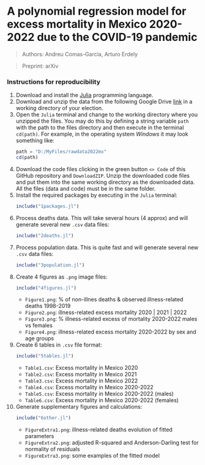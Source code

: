 # A polynomial regression model for excess mortality in Mexico 2020-2022 due to the COVID-19 pandemic

> Authors: Andreu Comas-García, Arturo Erdely

> Preprint: arXiv 

### Instructions for reproducibility

1. Download and install the [Julia](https://julialang.org/downloads/) programming language.
2. Download and unzip the data from the following Google Drive [link](https://drive.google.com/file/d/19_1QOiKbkGlcN2Chr-xbh2pMxVxyKgwu/view?usp=drive_link) in a working directory of your election.
3. Open the `Julia` terminal and change to the working directory where you unzipped the files. You may do this by defining a string variable `path` with the path to the files directory and then execute in the terminal `cd(path)`. For example, in the operating system *Windows* it may look something like:
   ```julia
   path = "D:/MyFiles/rawdata2022mx"
   cd(path)
   ```
4. Download the code files clicking in the green button `<> Code` of this GitHub repository and `DownloadZIP`. Unzip the downloaded code files and put them into the same working directory as the downloaded data. All the files (data and code) must be in the same folder.  
5. Install the required packages by executing in the `Julia` terminal:
   ```julia
   include("1packages.jl")
   ```
6. Process deaths data. This will take several hours (4 approx) and will generate several new `.csv` data files:
   ```julia
   include("2deaths.jl")
   ```
7. Process population data. This is quite fast and will generate several new `.csv` data files:
   ```julia
   include("3population.jl")
   ```
8. Create 4 figures as `.png` image files:
   ```julia
   include("4figures.jl")
   ```
   - `Figure1.png`: % of non-illnes deaths & observed illness-related deaths 1998-2019
   - `Figure2.png`: illness-related excess mortality 2020 | 2021 | 2022
   - `Figure3.png`: % illness-related excess of mortality 2020-2022 males vs females
   - `Figure4.png`: illness-related excess mortality 2020-2022 by sex and age groups
9. Create 6 tables in `.csv` file format: 
   ```julia
   include("5tables.jl")
   ```
   - `Table1.csv`: Excess mortality in Mexico 2020
   - `Table2.csv`: Excess mortality in Mexico 2021
   - `Table3.csv`: Excess mortality in Mexico 2022
   - `Table4.csv`: Excess mortality in Mexico 2020-2022
   - `Table5.csv`: Excess mortality in Mexico 2020-2022 (males)
   - `Table6.csv`: Excess mortality in Mexico 2020-2022 (females)
10. Generate supplementary figures and calculations:
    ```julia
    include("6other.jl")
    ```
    - `FigureExtra1.png`: illness-related deaths evolution of fitted parameters
    - `FigureExtra2.png`: adjusted R-squared and Anderson-Darling test for normality of residuals
    - `FigureExtra3.png`: some examples of the fitted model
